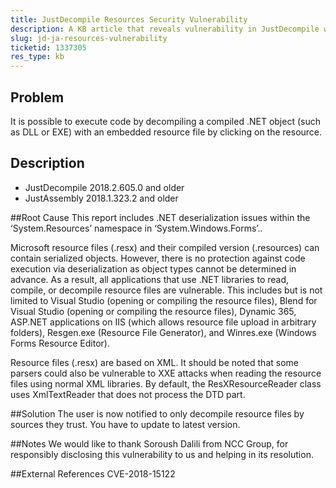 ```yaml
---
title: JustDecompile Resources Security Vulnerability
description: A KB article that reveals vulnerability in JustDecompile when decompiling resource files
slug: jd-ja-resources-vulnerability
ticketid: 1337305
res_type: kb
---
```


## Problem
It is possible to execute code by decompiling a compiled .NЕТ object (such as DLL or EXE) with an embedded resource file by clicking on the resource. 

## Description
- JustDecompile 2018.2.605.0 and older
- JustAssembly 2018.1.323.2 and older


##Root Cause
This report includes .NET deserialization issues within the ‘System.Resources’ namespace in ‘System.Windows.Forms’..

Microsoft resource files (.resx) and their compiled version (.resources) can contain serialized objects. However, there is no protection against code execution via deserialization as object types cannot be determined in advance. As a result, all applications that use .NET libraries to read, compile, or decompile resource files are vulnerable. This includes but is not limited to Visual Studio (opening or compiling the resource files), Blend for Visual Studio (opening or compiling the resource files), Dynamic 365, ASP.NET applications on IIS (which allows resource file upload in arbitrary folders), Resgen.exe (Resource File Generator), and Winres.exe (Windows Forms Resource Editor). 

Resource files (.resx) are based on XML. It should be noted that some parsers could also be vulnerable to XXE attacks when reading the resource files using normal XML libraries. By default, the ResXResourceReader class uses XmlTextReader that does not process the DTD part. 

##Solution
The user is now notified to only decompile resource files by sources they trust. You have to update to latest version.

##Notes
We would like to thank Soroush Dalili from NCC Group, for responsibly disclosing this vulnerability to us and helping in its resolution.

##External References
CVE-2018-15122